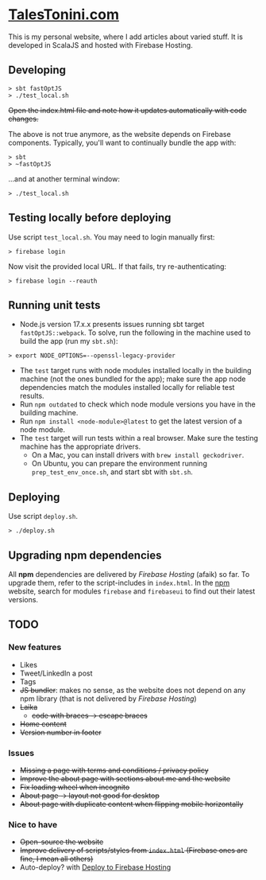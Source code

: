 # [TalesTonini.com](https://talestonini.com)
This is my personal website, where I add articles about varied stuff.
It is developed in ScalaJS and hosted with Firebase Hosting.

## Developing
```
> sbt fastOptJS
> ./test_local.sh
```
~~Open the index.html file and note how it updates automatically with code changes.~~

The above is not true anymore, as the website depends on Firebase components.
Typically, you'll want to continually bundle the app with:
```
> sbt
> ~fastOptJS
```
...and at another terminal window:
```
> ./test_local.sh
```

## Testing locally before deploying
Use script `test_local.sh`.  You may need to login manually first:
```
> firebase login
```
Now visit the provided local URL.
If that fails, try re-authenticating:
```
> firebase login --reauth
```

## Running unit tests
- Node.js version 17.x.x presents issues running sbt target `fastOptJS::webpack`. To solve, run the following in the
machine used to build the app (run my `sbt.sh`):
```
> export NODE_OPTIONS=--openssl-legacy-provider
```
- The `test` target runs with node modules installed locally in the building machine (not the ones bundled for the app);
make sure the app node dependencies match the modules installed locally for reliable test results.
- Run `npm outdated` to check which node module versions you have in the building machine.
- Run `npm install <node-module>@latest` to get the latest version of a node module.
- The `test` target will run tests within a real browser. Make sure the testing machine has the appropriate drivers.
  - On a Mac, you can install drivers with `brew install geckodriver`.
  - On Ubuntu, you can prepare the environment running `prep_test_env_once.sh`, and start sbt with `sbt.sh`.

## Deploying
Use script `deploy.sh`.
```
> ./deploy.sh
```

## Upgrading npm dependencies
All **npm** dependencies are delivered by *Firebase Hosting* (afaik) so far. To upgrade them, refer to the
script-includes in `index.html`. In the [npm](https://www.npmjs.com/) website, search for modules `firebase` and
`firebaseui` to find out their latest versions.

## TODO

### New features
- Likes
- Tweet/LinkedIn a post
- Tags
- ~~JS bundler~~: makes no sense, as the website does not depend on any npm library (that is not delivered by *Firebase
Hosting*)
- ~~Laika~~
  - ~~code with braces -> escape braces~~
- ~~Home content~~
- ~~Version number in footer~~

### Issues
- ~~Missing a page with terms and conditions / privacy policy~~
- ~~Improve the about page with sections about me and the website~~
- ~~Fix loading wheel when incognito~~
- ~~About page -> layout not good for desktop~~
- ~~About page with duplicate content when flipping mobile horizontally~~

### Nice to have
- ~~Open-source the website~~
- ~~Improve delivery of scripts/styles from `index.html` (Firebase ones are fine, I mean all others)~~
- Auto-deploy? with [Deploy to Firebase Hosting](https://github.com/marketplace/actions/deploy-to-firebase-hosting)
